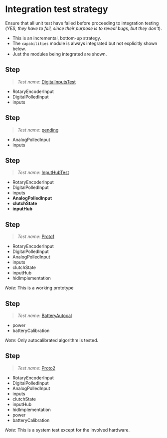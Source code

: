 # Integration test strategy

Ensure that all unit test have failed before proceeding to integration testing (*YES, they have to fail, since their purpose is to reveal bugs, but they don't*).

- This is an incremental, bottom-up strategy.
- The `capabilities` module is always integrated but not explicitly shown below.
- Just the modules being integrated are shown.

## Step

> *Test name*: [DigitalInputsTest](./DigitalInputsTest/README.md)

- RotaryEncoderInput
- DigitalPolledInput
- inputs

## Step

> *Test name*: [pending]()

- AnalogPolledInput
- inputs

## Step

> *Test name*: [InputHubTest](./InputHubTest/README.md)

- RotaryEncoderInput
- DigitalPolledInput
- inputs
- **AnalogPolledInput**
- **clutchState**
- **inputHub**

## Step

> *Test name*: [Proto1](./Proto1/README.md)

- RotaryEncoderInput
- DigitalPolledInput
- AnalogPolledInput
- inputs
- clutchState
- inputHub
- hidImplementation

*Note*: This is a working prototype

## Step

> *Test name*: [BatteryAutocal](./BatteryAutocal/README.md)

- power
- batteryCalibration

*Note*: Only autocalibrated algorithm is tested.

## Step

> *Test name*: [Proto2](./Proto2/README.md)

- RotaryEncoderInput
- DigitalPolledInput
- AnalogPolledInput
- inputs
- clutchState
- inputHub
- hidImplementation
- power
- batteryCalibration

*Note*: This is a system test except for the involved hardware.
